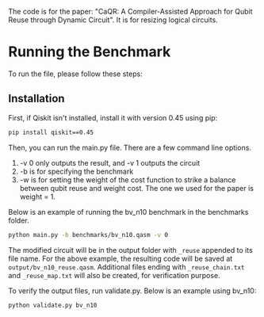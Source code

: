 The code is for the paper: "CaQR: A Compiler-Assisted Approach for Qubit Reuse through Dynamic Circuit". It is for resizing logical circuits. 

# Running the Benchmark

To run the file, please follow these steps:

## Installation

First, if Qiskit isn't installed, install it with version 0.45 using pip:

```bash
pip install qiskit==0.45
```
Then, you can run the main.py file. There are a few command line options.
1. -v 0 only outputs the result, and -v 1 outputs the circuit
2. -b is for specifying the benchmark
3. -w is for setting the weight of the cost function to strike a balance between qubit reuse and weight cost. The one we used for the paper is weight = 1. 

Below is an example of running the bv_n10 benchmark in the benchmarks folder.

```bash
python main.py -b benchmarks/bv_n10.qasm -v 0
```

The modified circuit will be in the output folder with ```_reuse``` appended to its file name. For the above example, the resulting code will be saved at ```output/bv_n10_reuse.qasm```. Additional files ending with ```_reuse_chain.txt``` and ```_reuse_map.txt``` will also be created, for verification purpose. 

To verify the output files, run validate.py. Below is an example using bv_n10: 
```bash 
python validate.py bv_n10
```

